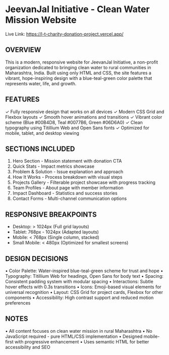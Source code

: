 # JeevanJal Initiative - Clean Water Mission Website

Live Link: https://l-t-charity-donation-project.vercel.app/

## OVERVIEW

This is a modern, responsive website for JeevanJal Initiative, a non-profit organization dedicated to bringing clean water to rural communities in Maharashtra, India. Built using only HTML and CSS, the site features a vibrant, hope-inspiring design with a blue-teal-green color palette that represents water, life, and growth.

## FEATURES

✓ Fully responsive design that works on all devices
✓ Modern CSS Grid and Flexbox layouts
✓ Smooth hover animations and transitions
✓ Vibrant color scheme (Blue #00B4D8, Teal #0077B6, Green #06D6A0)
✓ Clean typography using Titillium Web and Open Sans fonts
✓ Optimized for mobile, tablet, and desktop viewing

## SECTIONS INCLUDED

1. Hero Section - Mission statement with donation CTA
2. Quick Stats - Impact metrics showcase
3. Problem & Solution - Issue explanation and approach
4. How It Works - Process breakdown with visual steps
5. Projects Gallery - Filterable project showcase with progress tracking
6. Team Profiles - About page with member information
7. Impact Dashboard - Statistics and success stories
8. Contact Forms - Multi-channel communication options

## RESPONSIVE BREAKPOINTS

- Desktop: > 1024px (Full grid layouts)
- Tablet: 768px - 1024px (Adapted layouts)
- Mobile: < 768px (Single column, stacked)
- Small Mobile: < 480px (Optimized for smallest screens)

## DESIGN DECISIONS

• Color Palette: Water-inspired blue-teal-green scheme for trust and hope
• Typography: Titillium Web for headings, Open Sans for body text
• Spacing: Consistent padding system with modular spacing
• Interactions: Subtle hover effects with 0.3s transitions
• Icons: Emoji-based visual elements for universal recognition
• Layout: CSS Grid for project cards, Flexbox for other components
• Accessibility: High contrast support and reduced motion preferences

## NOTES

• All content focuses on clean water mission in rural Maharashtra
• No JavaScript required - pure HTML/CSS implementation
• Designed mobile-first with progressive enhancement
• Uses semantic HTML for better accessibility and SEO
